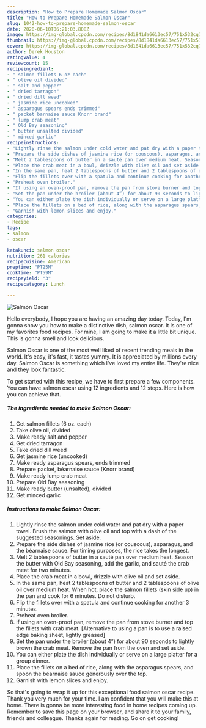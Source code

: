 ```yaml
---
description: "How to Prepare Homemade Salmon Oscar"
title: "How to Prepare Homemade Salmon Oscar"
slug: 1042-how-to-prepare-homemade-salmon-oscar
date: 2020-06-10T06:21:03.808Z
image: https://img-global.cpcdn.com/recipes/8d1841da6613ec57/751x532cq70/salmon-oscar-recipe-main-photo.jpg
thumbnail: https://img-global.cpcdn.com/recipes/8d1841da6613ec57/751x532cq70/salmon-oscar-recipe-main-photo.jpg
cover: https://img-global.cpcdn.com/recipes/8d1841da6613ec57/751x532cq70/salmon-oscar-recipe-main-photo.jpg
author: Derek Houston
ratingvalue: 4
reviewcount: 15
recipeingredient:
- " salmon fillets 6 oz each"
- " olive oil divided"
- " salt and pepper"
- " dried tarragon"
- " dried dill weed"
- " jasmine rice uncooked"
- " asparagus spears ends trimmed"
- " packet barnaise sauce Knorr brand"
- " lump crab meat"
- " Old Bay seasoning"
- " butter unsalted divided"
- " minced garlic"
recipeinstructions:
- "Lightly rinse the salmon under cold water and pat dry with a paper towel. Brush the salmon with olive oil and top with a dash of the suggested seasonings. Set aside."
- "Prepare the side dishes of jasmine rice (or couscous), asparagus, and the béarnaise sauce. For timing purposes, the rice takes the longest."
- "Melt 2 tablespoons of butter in a sauté pan over medium heat. Season the butter with Old Bay seasoning, add the garlic, and sauté the crab meat for two minutes."
- "Place the crab meat in a bowl, drizzle with olive oil and set aside."
- "In the same pan, heat 2 tablespoons of butter and 2 tablespoons of olive oil over medium heat. When hot, place the salmon fillets (skin side up) in the pan and cook for 6 minutes. Do not disturb."
- "Flip the fillets over with a spatula and continue cooking for another 3 minutes."
- "Preheat oven broiler."
- "If using an oven-proof pan, remove the pan from stove burner and top the fillets with crab meat. [Alternative to using a pan is to use a raised edge baking sheet, lightly greased]"
- "Set the pan under the broiler (about 4”) for about 90 seconds to lightly brown the crab meat. Remove the pan from the oven and set aside."
- "You can either plate the dish individually or serve on a large platter for a group dinner."
- "Place the fillets on a bed of rice, along with the asparagus spears, and spoon the béarnaise sauce generously over the top."
- "Garnish with lemon slices and enjoy."
categories:
- Recipe
tags:
- salmon
- oscar

katakunci: salmon oscar 
nutrition: 261 calories
recipecuisine: American
preptime: "PT25M"
cooktime: "PT59M"
recipeyield: "3"
recipecategory: Lunch

---
```



![Salmon Oscar](https://img-global.cpcdn.com/recipes/8d1841da6613ec57/751x532cq70/salmon-oscar-recipe-main-photo.jpg)

Hello everybody, I hope you are having an amazing day today. Today, I'm gonna show you how to make a distinctive dish, salmon oscar. It is one of my favorites food recipes. For mine, I am going to make it a little bit unique. This is gonna smell and look delicious.



Salmon Oscar is one of the most well liked of recent trending meals in the world. It's easy, it's fast, it tastes yummy. It is appreciated by millions every day. Salmon Oscar is something which I've loved my entire life. They're nice and they look fantastic.


To get started with this recipe, we have to first prepare a few components. You can have salmon oscar using 12 ingredients and 12 steps. Here is how you can achieve that.

<!--inarticleads1-->

##### The ingredients needed to make Salmon Oscar:

1. Get  salmon fillets (6 oz. each)
1. Take  olive oil, divided
1. Make ready  salt and pepper
1. Get  dried tarragon
1. Take  dried dill weed
1. Get  jasmine rice (uncooked)
1. Make ready  asparagus spears, ends trimmed
1. Prepare  packet, béarnaise sauce (Knorr brand)
1. Make ready  lump crab meat
1. Prepare  Old Bay seasoning
1. Make ready  butter (unsalted), divided
1. Get  minced garlic




<!--inarticleads2-->

##### Instructions to make Salmon Oscar:

1. Lightly rinse the salmon under cold water and pat dry with a paper towel. Brush the salmon with olive oil and top with a dash of the suggested seasonings. Set aside.
1. Prepare the side dishes of jasmine rice (or couscous), asparagus, and the béarnaise sauce. For timing purposes, the rice takes the longest.
1. Melt 2 tablespoons of butter in a sauté pan over medium heat. Season the butter with Old Bay seasoning, add the garlic, and sauté the crab meat for two minutes.
1. Place the crab meat in a bowl, drizzle with olive oil and set aside.
1. In the same pan, heat 2 tablespoons of butter and 2 tablespoons of olive oil over medium heat. When hot, place the salmon fillets (skin side up) in the pan and cook for 6 minutes. Do not disturb.
1. Flip the fillets over with a spatula and continue cooking for another 3 minutes.
1. Preheat oven broiler.
1. If using an oven-proof pan, remove the pan from stove burner and top the fillets with crab meat. [Alternative to using a pan is to use a raised edge baking sheet, lightly greased]
1. Set the pan under the broiler (about 4”) for about 90 seconds to lightly brown the crab meat. Remove the pan from the oven and set aside.
1. You can either plate the dish individually or serve on a large platter for a group dinner.
1. Place the fillets on a bed of rice, along with the asparagus spears, and spoon the béarnaise sauce generously over the top.
1. Garnish with lemon slices and enjoy.




So that's going to wrap it up for this exceptional food salmon oscar recipe. Thank you very much for your time. I am confident that you will make this at home. There is gonna be more interesting food in home recipes coming up. Remember to save this page on your browser, and share it to your family, friends and colleague. Thanks again for reading. Go on get cooking!
